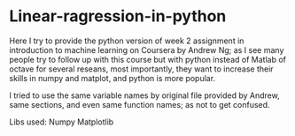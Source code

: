 # Linear-ragression-in-python
Here I try to provide the python version of week 2 assignment in introduction to machine learning on Coursera by Andrew Ng; as I see many people try to follow up with this course but with python instead of Matlab of octave for several reseans, most importantly, they want to increase their skills in numpy and matplot, and python is more popular.

I tried to use the same variable names by original file provided by Andrew, same sections, and even same function names; as not to get confused.

Libs used:
Numpy 
Matplotlib


